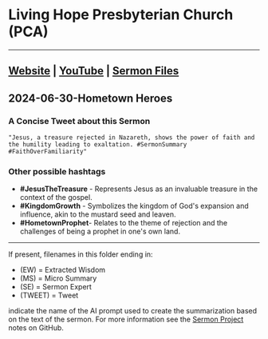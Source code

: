 # Living Hope Presbyterian Church (PCA)

___

## [Website](https://www.livinghopepresbyterian.org/) | [YouTube](https://www.youtube.com/@LivingHopePresbyterianChurch) | [Sermon Files](https://github.com/jobian-ai/LHP-Sermons/tree/main/sermons/2024/24-01-28)

## 2024-06-30-Hometown Heroes

### A Concise Tweet about this Sermon

```"Jesus, a treasure rejected in Nazareth, shows the power of faith and the humility leading to exaltation. #SermonSummary #FaithOverFamiliarity"```

### Other possible hashtags

- **#JesusTheTreasure** - Represents Jesus as an invaluable treasure in the context of the gospel.
- **#KingdomGrowth** - Symbolizes the kingdom of God's expansion and influence, akin to the mustard seed and leaven.
- **#HometownProphet**- Relates to the theme of rejection and the challenges of being a prophet in one's own land.
___

If present, filenames in this folder ending in:

- (EW) = Extracted Wisdom
- (MS) = Micro Summary
- (SE) =  Sermon Expert
- (TWEET) = Tweet

indicate the name of the AI prompt used to create the summarization based on the text of the sermon.  For more information see the [Sermon Project](https://github.com/jobian-ai/LHP-Sermons/tree/main) notes on GitHub.